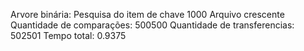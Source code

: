 Arvore binária:
Pesquisa do item de chave 1000
Arquivo crescente
Quantidade de comparações: 500500
Quantidade de transferencias: 502501
Tempo total: 0.9375
